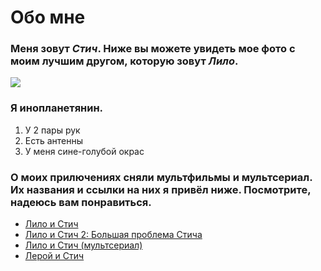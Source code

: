 # Обо мне
### Меня зовут *Стич*. Ниже вы можете увидеть мое фото с моим лучшим другом, которую зовут *Лило*.
![](https://topspiski.com/wp-content/uploads/2019/05/lilo-stich.jpg)

### Я инопланетянин. 
1. У 2 пары рук
2. Есть антенны
3. У меня сине-голубой окрас

### О моих прилючениях сняли мультфильмы и мультсериал. Их названия и ссылки на них я привёл ниже. Посмотрите, надеюсь вам понравиться.
+ [Лило и Стич](https://ru.wikipedia.org/wiki/%D0%9B%D0%B8%D0%BB%D0%BE_%D0%B8_%D0%A1%D1%82%D0%B8%D1%87)
+ [Лило и Стич 2: Большая проблема Стича](https://ru.wikipedia.org/wiki/%D0%9B%D0%B8%D0%BB%D0%BE_%D0%B8_%D0%A1%D1%82%D0%B8%D1%87_2:_%D0%91%D0%BE%D0%BB%D1%8C%D1%88%D0%B0%D1%8F_%D0%BF%D1%80%D0%BE%D0%B1%D0%BB%D0%B5%D0%BC%D0%B0_%D0%A1%D1%82%D0%B8%D1%87%D0%B0)
+ [Лило и Стич (мультсериал)](https://ru.wikipedia.org/wiki/%D0%9B%D0%B8%D0%BB%D0%BE_%D0%B8_%D0%A1%D1%82%D0%B8%D1%87_%D0%BC%D1%83%D0%BB%D1%8C%D1%82%D1%81%D0%B5%D1%80%D0%B8%D0%B0%D0%BB)
+ [Лерой и Стич](https://ru.wikipedia.org/wiki/%D0%9B%D0%B5%D1%80%D0%BE%D0%B9_%D0%B8_%D0%A1%D1%82%D0%B8%D1%87)

